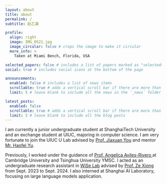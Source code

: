 ```yaml
---
layout: about
title: about
permalink: /
subtitle: 赵乙凝

profile:
  align: right
  image: IMG_0521.jpg
  image_circular: false # crops the image to make it circular
  more_info: >
    Taken at Miami Bench, Florida, USA

selected_papers: false # includes a list of papers marked as "selected={true}"
social: true # includes social icons at the bottom of the page

announcements:
  enabled: false # includes a list of news items
  scrollable: true # adds a vertical scroll bar if there are more than 3 news items
  limit: 5 # leave blank to include all the news in the `_news` folder

latest_posts:
  enabled: false
  scrollable: true # adds a vertical scroll bar if there are more than 3 new posts items
  limit: 3 # leave blank to include all the blog posts
---
```


I am currently a junior undergraduate student at ShanghaiTech University and an exchange student at UIUC, majoring in computer science. I am very fortunate to join the UIUC U Lab advised by <a href='https://cs.stanford.edu/~jiaxuan/'>Prof. Jiaxuan You</a> and mentor <a href='https://haofeiyu.me/'>Mr. Haofei Yu</a>.

Previously, I worked under the guidance of <a href='https://angelicaiaviles.wordpress.com/'> Prof. Angelica Aviles-Rivero </a> at Cambridge University and Tsinghua University YMSC. I acted as an undergraduate research assistant in <a href='https://xiong-group.com/'> WiSe Lab</a> advised by <a href='https://xiong-group.com/people/'>Prof. Ze Xiong</a> from Sept. 2023 to Sept. 2024. I also interned at Shanghai AI Laboratory, focusing on large language models application.



